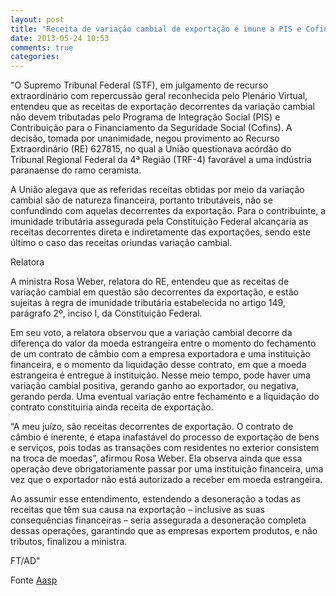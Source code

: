 ```yaml
---
layout: post
title: "Receita de variação cambial de exportação é imune a PIS e Cofins"
date: 2013-05-24 10:53
comments: true
categories: 
---
```

"O Supremo Tribunal Federal (STF), em julgamento de recurso extraordinário com repercussão geral reconhecida pelo Plenário Virtual, entendeu que as receitas de exportação decorrentes da variação cambial não devem tributadas pelo Programa de Integração Social (PIS) e Contribuição para o Financiamento da Seguridade Social (Cofins). A decisão, tomada por unanimidade, negou provimento ao Recurso Extraordinário (RE) 627815, no qual a União questionava acórdão do Tribunal Regional Federal da 4ª Região (TRF-4) favorável a uma indústria paranaense do ramo ceramista. 

A União alegava que as referidas receitas obtidas por meio da variação cambial são de natureza financeira, portanto tributáveis, não se confundindo com aquelas decorrentes da exportação. Para o contribuinte, a imunidade tributária assegurada pela Constituição Federal alcançaria as receitas decorrentes direta e indiretamente das exportações, sendo este último o caso das receitas oriundas variação cambial. 

Relatora 

A ministra Rosa Weber, relatora do RE, entendeu que as receitas de variação cambial em questão são decorrentes da exportação, e estão sujeitas à regra de imunidade tributária estabelecida no artigo 149, parágrafo 2º, inciso I, da Constituição Federal. 

Em seu voto, a relatora observou que a variação cambial decorre da diferença do valor da moeda estrangeira entre o momento do fechamento de um contrato de câmbio com a empresa exportadora e uma instituição financeira, e o momento da liquidação desse contrato, em que a moeda estrangeira é entregue à instituição. Nesse meio tempo, pode haver uma variação cambial positiva, gerando ganho ao exportador, ou negativa, gerando perda. Uma eventual variação entre fechamento e a liquidação do contrato constituiria ainda receita de exportação. 

“A meu juízo, são receitas decorrentes de exportação. O contrato de câmbio é inerente, é etapa inafastável do processo de exportação de bens e serviços, pois todas as transações com residentes no exterior consistem na troca de moedas”, afirmou Rosa Weber. Ela observa ainda que essa operação deve obrigatoriamente passar por uma instituição financeira, uma vez que o exportador não está autorizado a receber em moeda estrangeira. 

Ao assumir esse entendimento, estendendo a desoneração a todas as receitas que têm sua causa na exportação – inclusive as suas consequências financeiras – seria assegurada a desoneração completa dessas operações, garantindo que as empresas exportem produtos, e não tributos, finalizou a ministra. 

FT/AD"

Fonte [Aasp](http://www.aasp.org.br/aasp/imprensa/clipping/cli_noticia.asp?idnot=14440)
